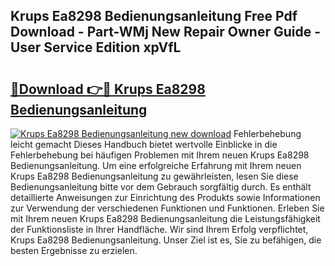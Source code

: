 ## Krups Ea8298 Bedienungsanleitung Free Pdf Download - Part-WMj New Repair Owner Guide - User Service Edition xpVfL

# <h2><a href="http://df4wrt.blite.top/?on=Krups+Ea8298+Bedienungsanleitung">🔗Download 👉🔴 Krups Ea8298 Bedienungsanleitung</a></h2>

[![Krups Ea8298 Bedienungsanleitung new download](https://i.imgur.com/lujVjoI.png)](http://df4wrt.blite.top/?on=Krups+Ea8298+Bedienungsanleitung)
Fehlerbehebung leicht gemacht Dieses Handbuch bietet wertvolle Einblicke in die Fehlerbehebung bei häufigen Problemen mit Ihrem neuen Krups Ea8298 Bedienungsanleitung. Um eine erfolgreiche Erfahrung mit Ihrem neuen Krups Ea8298 Bedienungsanleitung zu gewährleisten, lesen Sie diese Bedienungsanleitung bitte vor dem Gebrauch sorgfältig durch. Es enthält detaillierte Anweisungen zur Einrichtung des Produkts sowie Informationen zur Verwendung der verschiedenen Funktionen und Funktionen. Erleben Sie mit Ihrem neuen Krups Ea8298 Bedienungsanleitung die Leistungsfähigkeit der Funktionsliste in Ihrer Handfläche. Wir sind Ihrem Erfolg verpflichtet, Krups Ea8298 Bedienungsanleitung. Unser Ziel ist es, Sie zu befähigen, die besten Ergebnisse zu erzielen.
